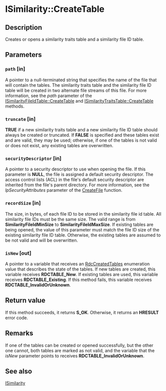 # ISimilarity::CreateTable

## Description

Creates or opens a similarity traits table and a similarity file ID table.

## Parameters

### `path` [in]

A pointer to a null-terminated string that specifies the name of the file that will contain the tables. The similarity traits table and the similarity file ID table will be created in two alternate file streams of this file. For more information, see the *path* parameter of the [ISimilarityFileIdTable::CreateTable](https://learn.microsoft.com/previous-versions/windows/desktop/api/msrdc/nf-msrdc-isimilarityfileidtable-createtable) and [ISimilarityTraitsTable::CreateTable](https://learn.microsoft.com/previous-versions/windows/desktop/api/msrdc/nf-msrdc-isimilaritytraitstable-createtable) methods.

### `truncate` [in]

**TRUE** if a new similarity traits table and a new similarity file ID table should always be created or truncated. If **FALSE** is specified and these tables exist and are valid, they may be used; otherwise, if one of the tables is not valid or does not exist, any existing tables are overwritten.

### `securityDescriptor` [in]

A pointer to a security descriptor to use when opening the file. If this parameter is **NULL**, the file is assigned a default security descriptor. The access control lists (ACL) in the file's default security descriptor are inherited from the file's parent directory. For more information, see the *lpSecurityAttributes* parameter of the [CreateFile](https://learn.microsoft.com/windows/desktop/api/fileapi/nf-fileapi-createfilea) function.

### `recordSize` [in]

The size, in bytes, of each file ID to be stored in the similarity file id table. All similarity file IDs must be the same size. The valid range is from **SimilarityFileIdMinSize** to **SimilarityFileIdMaxSize**. If existing tables are being opened, the value of this parameter must match the file ID size of the existing similarity file ID table. Otherwise, the existing tables are assumed to be not valid and will be overwritten.

### `isNew` [out]

A pointer to a variable that receives an [RdcCreatedTables](https://learn.microsoft.com/windows/win32/api/msrdc/ne-msrdc-rdccreatedtables) enumeration value that describes the state of the tables. If new tables are created, this variable receives **RDCTABLE_New**. If existing tables are used, this variable receives **RDCTABLE_Existing**. If this method fails, this variable receives **RDCTABLE_InvalidOrUnknown**.

## Return value

If this method succeeds, it returns **S_OK**. Otherwise, it returns an **HRESULT** error code.

## Remarks

If one of the tables can be created or opened successfully, but the other one cannot, both tables are marked as not valid, and the variable that the *isNew* parameter points to receives **RDCTABLE_InvalidOrUnknown**.

## See also

[ISimilarity](https://learn.microsoft.com/previous-versions/windows/desktop/api/msrdc/nn-msrdc-isimilarity)